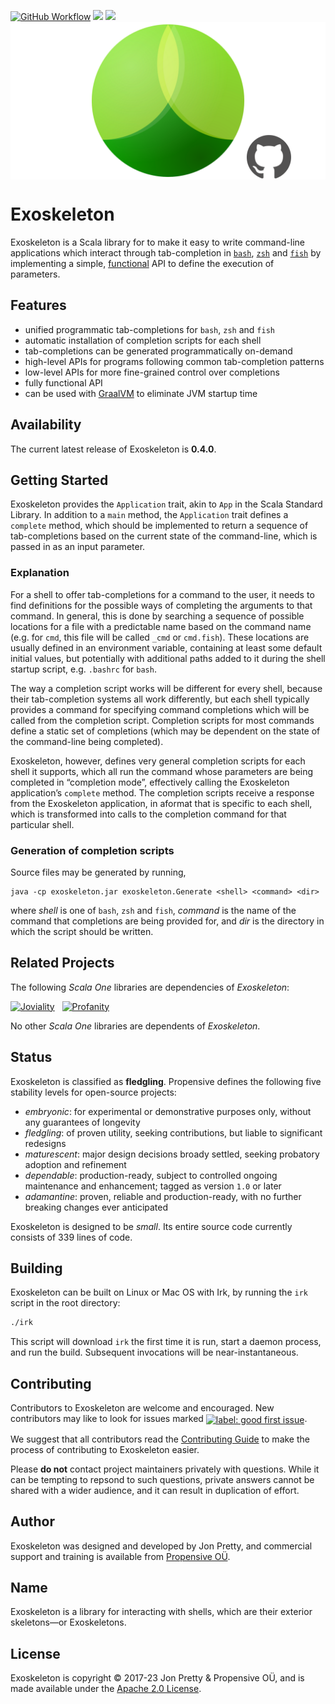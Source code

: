 [<img alt="GitHub Workflow" src="https://img.shields.io/github/workflow/status/propensive/exoskeleton/Build/main?style=for-the-badge" height="24">](https://github.com/propensive/exoskeleton/actions)
[<img src="https://img.shields.io/maven-central/v/com.propensive/exoskeleton-core?color=2465cd&style=for-the-badge" height="24">](https://search.maven.org/artifact/com.propensive/exoskeleton-core)
[<img src="https://img.shields.io/discord/633198088311537684?color=8899f7&label=DISCORD&style=for-the-badge" height="24">](https://discord.gg/7b6mpF6Qcf)
<img src="/doc/images/github.png" valign="middle">

# Exoskeleton

Exoskeleton is a Scala library for to make it easy to write command-line applications which
interact through tab-completion in
[`bash`](https://www.gnu.org/software/bash/),
[`zsh`](http://zsh.sourceforge.net/) and [`fish`](https://fishshell.com/) by
implementing a simple,
[functional](https://en.wikipedia.org/wiki/Functional_programming) API to
define the execution of parameters.

## Features

- unified programmatic tab-completions for `bash`, `zsh` and `fish`
- automatic installation of completion scripts for each shell
- tab-completions can be generated programmatically on-demand
- high-level APIs for programs following common tab-completion patterns
- low-level APIs for more fine-grained control over completions
- fully functional API
- can be used with [GraalVM](https://www.graalvm.org/) to eliminate JVM
  startup time


## Availability

The current latest release of Exoskeleton is __0.4.0__.

## Getting Started

Exoskeleton provides the `Application` trait, akin to `App` in the Scala
Standard Library. In addition to a `main` method, the `Application` trait
defines a `complete` method, which should be implemented to return a sequence
of tab-completions based on the current state of the command-line, which is
passed in as an input parameter.

### Explanation

For a shell to offer tab-completions for a command to the user, it needs to
find definitions for the possible ways of completing the arguments to that
command. In general, this is done by searching a sequence of possible
locations for a file with a predictable name based on the command name (e.g.
for `cmd`, this file will be called `_cmd` or `cmd.fish`). These locations
are usually defined in an environment variable, containing at least some
default initial values, but potentially with additional paths added to it
during the shell startup script, e.g. `.bashrc` for `bash`.

The way a completion script works will be different for every shell, because
their tab-completion systems all work differently, but each shell typically
provides a command for specifying command completions which will be called
from the completion script. Completion scripts for most commands define a
static set of completions (which may be dependent on the state of the
command-line being completed).

Exoskeleton, however, defines very general completion scripts for each shell
it supports, which all run the command whose parameters are being completed
in “completion mode”, effectively calling the Exoskeleton application’s
`complete` method. The completion scripts receive a response from the
Exoskeleton application, in aformat that is specific to each shell, which is
transformed into calls to the completion command for that particular shell.

### Generation of completion scripts

Source files may be generated by running,
```shell
java -cp exoskeleton.jar exoskeleton.Generate <shell> <command> <dir>
```
where _shell_ is one of `bash`, `zsh` and `fish`, _command_ is the name of
the command that completions are being provided for, and _dir_ is the
directory in which the script should be written.


## Related Projects

The following _Scala One_ libraries are dependencies of _Exoskeleton_:

[![Joviality](https://github.com/propensive/joviality/raw/main/doc/images/128x128.png)](https://github.com/propensive/joviality/) &nbsp; [![Profanity](https://github.com/propensive/profanity/raw/main/doc/images/128x128.png)](https://github.com/propensive/profanity/) &nbsp;

No other _Scala One_ libraries are dependents of _Exoskeleton_.

## Status

Exoskeleton is classified as __fledgling__. Propensive defines the following five stability levels for open-source projects:

- _embryonic_: for experimental or demonstrative purposes only, without any guarantees of longevity
- _fledgling_: of proven utility, seeking contributions, but liable to significant redesigns
- _maturescent_: major design decisions broady settled, seeking probatory adoption and refinement
- _dependable_: production-ready, subject to controlled ongoing maintenance and enhancement; tagged as version `1.0` or later
- _adamantine_: proven, reliable and production-ready, with no further breaking changes ever anticipated

Exoskeleton is designed to be _small_. Its entire source code currently consists of 339 lines of code.

## Building

Exoskeleton can be built on Linux or Mac OS with Irk, by running the `irk` script in the root directory:
```sh
./irk
```

This script will download `irk` the first time it is run, start a daemon process, and run the build. Subsequent
invocations will be near-instantaneous.

## Contributing

Contributors to Exoskeleton are welcome and encouraged. New contributors may like to look for issues marked
<a href="https://github.com/propensive/exoskeleton/labels/good%20first%20issue"><img alt="label: good first issue"
src="https://img.shields.io/badge/-good%20first%20issue-67b6d0.svg" valign="middle"></a>.

We suggest that all contributors read the [Contributing Guide](/contributing.md) to make the process of
contributing to Exoskeleton easier.

Please __do not__ contact project maintainers privately with questions. While it can be tempting to repsond to
such questions, private answers cannot be shared with a wider audience, and it can result in duplication of
effort.

## Author

Exoskeleton was designed and developed by Jon Pretty, and commercial support and training is available from
[Propensive O&Uuml;](https://propensive.com/).



## Name

Exoskeleton is a library for interacting with shells, which are their exterior skeletons—or Exoskeletons.

## License

Exoskeleton is copyright &copy; 2017-23 Jon Pretty & Propensive O&Uuml;, and is made available under the
[Apache 2.0 License](/license.md).
